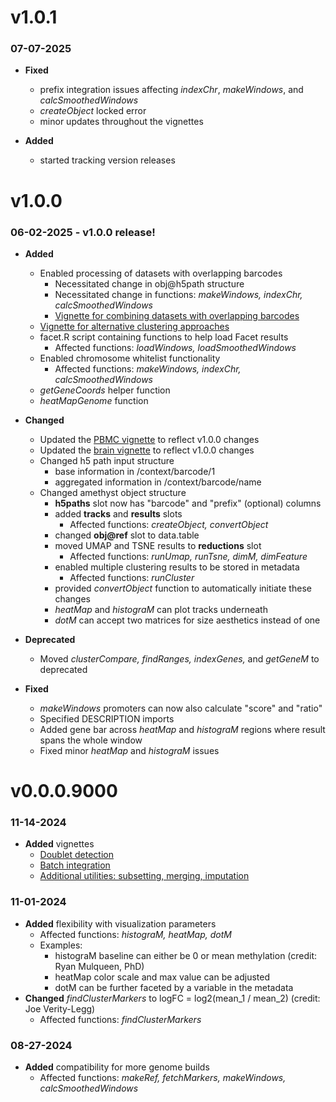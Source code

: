# v1.0.1
### 07-07-2025
  - **Fixed**
    - prefix integration issues affecting *indexChr*, *makeWindows*, and *calcSmoothedWindows*
    - *createObject* locked error
    - minor updates throughout the vignettes
    
  - **Added**
    - started tracking version releases

# v1.0.0
### 06-02-2025 - v1.0.0 release!
  - **Added**
    - Enabled processing of datasets with overlapping barcodes
      - Necessitated change in obj@h5path structure
      - Necessitated change in functions: *makeWindows, indexChr, calcSmoothedWindows*
      - [Vignette for combining datasets with overlapping barcodes](http://htmlpreview.github.io/?https://github.com/lrylaarsdam/amethyst/blob/main/vignettes/combining_overlapping_barcodes/combining_overlapping_barcodes.html) 
    - [Vignette for alternative clustering approaches](http://htmlpreview.github.io/?https://github.com/lrylaarsdam/amethyst/blob/main/vignettes/clustering_alternatives/clustering_alternatives.html)
    - facet.R script containing functions to help load Facet results
      - Affected functions: *loadWindows, loadSmoothedWindows*
    - Enabled chromosome whitelist functionality
      - Affected functions: *makeWindows, indexChr, calcSmoothedWindows*
    - *getGeneCoords* helper function
    - *heatMapGenome* function

  - **Changed**
    - Updated the [PBMC vignette](http://htmlpreview.github.io/?https://github.com/lrylaarsdam/amethyst/blob/main/vignettes/pbmc_vignette/pbmc_vignette.html) to reflect v1.0.0 changes
    - Updated the [brain vignette](http://htmlpreview.github.io/?https://github.com/lrylaarsdam/amethyst/blob/main/vignettes/brain_vignette/brain_vignette.html) to reflect v1.0.0 changes
    - Changed h5 path input structure
      - base information in /context/barcode/1
      - aggregated information in /context/barcode/name
    - Changed amethyst object structure
      - **h5paths** slot now has "barcode" and "prefix" (optional) columns
      - added **tracks** and **results** slots
        - Affected functions: *createObject, convertObject*
      - changed **obj@ref** slot to data.table
      - moved UMAP and TSNE results to **reductions** slot
        - Affected functions: *runUmap, runTsne, dimM, dimFeature*
      - enabled multiple clustering results to be stored in metadata
        - Affected functions: *runCluster*
      - provided *convertObject* function to automatically initiate these changes
      - *heatMap* and *histograM* can plot tracks underneath
      - *dotM* can accept two matrices for size aesthetics instead of one

  - **Deprecated**
    - Moved *clusterCompare, findRanges, indexGenes,* and *getGeneM* to deprecated
    
  - **Fixed**
    - *makeWindows* promoters can now also calculate "score" and "ratio"
    - Specified DESCRIPTION imports
    - Added gene bar across *heatMap* and *histograM* regions where result spans the whole window
    - Fixed minor *heatMap* and *histograM* issues

# v0.0.0.9000
### 11-14-2024
  - **Added** vignettes
    - [Doublet detection](http://htmlpreview.github.io/?https://github.com/lrylaarsdam/amethyst/blob/main/vignettes/doublet_detection/doublet_detection.html)
    - [Batch integration](http://htmlpreview.github.io/?https://github.com/lrylaarsdam/amethyst/blob/main/vignettes/batch_correction/batch_correction.html)
    - [Additional utilities: subsetting, merging, imputation](http://htmlpreview.github.io/?https://github.com/lrylaarsdam/amethyst/blob/main/vignettes/additional_utilities/additional_utilities.html)

### 11-01-2024
  - **Added** flexibility with visualization parameters
	  - Affected functions: *histograM, heatMap, dotM*
    - Examples:
        - histograM baseline can either be 0 or mean methylation (credit: Ryan Mulqueen, PhD)
        - heatMap color scale and max value can be adjusted
        - dotM can be further faceted by a variable in the metadata
  - **Changed** *findClusterMarkers* to logFC = log2(mean_1 / mean_2) (credit: Joe Verity-Legg)
	  - Affected functions: *findClusterMarkers*

### 08-27-2024
  - **Added** compatibility for more genome builds 
	  - Affected functions: *makeRef, fetchMarkers, makeWindows, calcSmoothedWindows*
